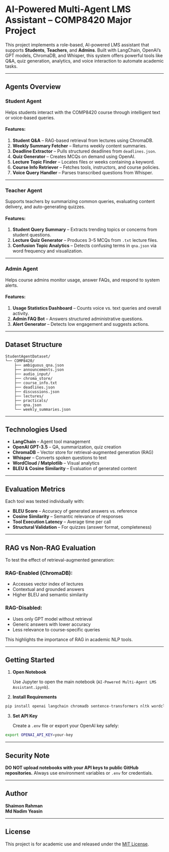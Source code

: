 # AI-Powered Multi-Agent LMS Assistant – COMP8420 Major Project

This project implements a role-based, AI-powered LMS assistant that supports **Students**, **Teachers**, and **Admins**. Built with LangChain, OpenAI’s GPT models, ChromaDB, and Whisper, this system offers powerful tools like Q&A, quiz generation, analytics, and voice interaction to automate academic tasks.

---

## Agents Overview

### Student Agent
Helps students interact with the COMP8420 course through intelligent text or voice-based queries.

#### Features:
1. **Student Q&A** – RAG-based retrieval from lectures using ChromaDB.
2. **Weekly Summary Fetcher** – Returns weekly content summaries.
3. **Deadline Extractor** – Pulls structured deadlines from `deadlines.json`.
4. **Quiz Generator** – Creates MCQs on demand using OpenAI.
5. **Lecture Topic Finder** – Locates files or weeks containing a keyword.
6. **Course Info Retriever** – Fetches tools, instructors, and course policies.
7. **Voice Query Handler** – Parses transcribed questions from Whisper.

---

### Teacher Agent
Supports teachers by summarizing common queries, evaluating content delivery, and auto-generating quizzes.

#### Features:
1. **Student Query Summary** – Extracts trending topics or concerns from student questions.
2. **Lecture Quiz Generator** – Produces 3–5 MCQs from `.txt` lecture files.
3. **Confusion Topic Analytics** – Detects confusing terms in `qna.json` via word frequency and visualization.

---

### Admin Agent
Helps course admins monitor usage, answer FAQs, and respond to system alerts.

#### Features:
1. **Usage Statistics Dashboard** – Counts voice vs. text queries and overall activity.
2. **Admin FAQ Bot** – Answers structured administrative questions.
3. **Alert Generator** – Detects low engagement and suggests actions.

---

## Dataset Structure

```
StudentAgentDataset/
└── COMP8420/
    ├── ambiguous_qna.json
    ├── announcements.json
    ├── audio_input/
    ├── chroma_store/
    ├── course_info.txt
    ├── deadlines.json
    ├── discussions.json
    ├── lectures/
    ├── practicals/
    ├── qna.json
    └── weekly_summaries.json
```

---

## Technologies Used

- **LangChain** – Agent tool management
- **OpenAI GPT-3.5** – QA, summarization, quiz creation
- **ChromaDB** – Vector store for retrieval-augmented generation (RAG)
- **Whisper** – Converts spoken questions to text
- **WordCloud / Matplotlib** – Visual analytics
- **BLEU & Cosine Similarity** – Evaluation of generated content

---

## Evaluation Metrics

Each tool was tested individually with:

- **BLEU Score** – Accuracy of generated answers vs. reference
- **Cosine Similarity** – Semantic relevance of responses
- **Tool Execution Latency** – Average time per call
- **Structural Validation** – For quizzes (answer format, completeness)

---

## RAG vs Non-RAG Evaluation

To test the effect of retrieval-augmented generation:

### RAG-Enabled (ChromaDB):
- Accesses vector index of lectures
- Contextual and grounded answers
- Higher BLEU and semantic similarity

### RAG-Disabled:
- Uses only GPT model without retrieval
- Generic answers with lower accuracy
- Less relevance to course-specific queries

This highlights the importance of RAG in academic NLP tools.

---

## Getting Started

1. **Open Notebook**

   Use Jupyter to open the main notebook (`AI-Powered Multi-Agent LMS Assistant.ipynb`).

2. **Install Requirements**
```bash
pip install openai langchain chromadb sentence-transformers nltk wordcloud matplotlib
```

3. **Set API Key**

   Create a `.env` file or export your OpenAI key safely:
```bash
export OPENAI_API_KEY=your-key
```

---

## Security Note

**DO NOT upload notebooks with your API keys to public GitHub repositories.** Always use environment variables or `.env` for credentials.

---

## Author

**Shaimon Rahman**  
**Md Nadim Yeasin**


---

## License

This project is for academic use and released under the [MIT License](LICENSE).
